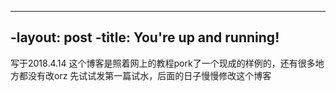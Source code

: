----
 -layout: post
 -title: You're up and running!
 ----

写于2018.4.14
这个博客是照着网上的教程pork了一个现成的样例的，还有很多地方都没有改orz
先试试发第一篇试水，后面的日子慢慢修改这个博客
